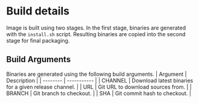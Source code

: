 # Build details

Image is built using two stages. In the first stage, binaries are generated with the `install.sh` script. Resulting binaries are copied into the second stage for final packaging.

## Build Arguments

Binaries are generated using the following build arguments.
| Argument | Description |
| -------- | ----------- |
| CHANNEL  | Download latest binaries for a given release channel. |
| URL      | Git URL to download sources from. |
| BRANCH   | Git branch to checkout. |
| SHA      | Git commit hash to checkout. |
